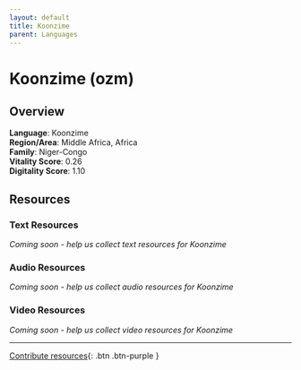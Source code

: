 ```yaml
---
layout: default
title: Koonzime
parent: Languages
---
```


# Koonzime (ozm)

## Overview

**Language**: Koonzime  
**Region/Area**: Middle Africa, Africa  
**Family**: Niger-Congo  
**Vitality Score**: 0.26  
**Digitality Score**: 1.10  

## Resources

### Text Resources
*Coming soon - help us collect text resources for Koonzime*

### Audio Resources
*Coming soon - help us collect audio resources for Koonzime*

### Video Resources
*Coming soon - help us collect video resources for Koonzime*

---

[Contribute resources](https://fairtrain.github.io/){: .btn .btn-purple }
